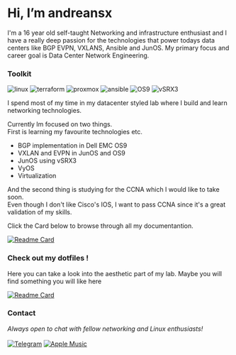 # Hi, I’m andreansx 

I'm a 16 year old self-taught Networking and infrastructure enthusiast and I have a really deep passion for the technologies that power todays data centers like BGP EVPN, VXLANS, Ansible and JunOS.
My primary focus and career goal is Data Center Network Engineering.   

### Toolkit

<div align=“center”>

![linux](https://img.shields.io/badge/linux-2B0948?style=for-the-badge&logo=linux&logoSize=auto&logoColor=white)
![terraform](https://img.shields.io/badge/terraform-4C1B45?style=for-the-badge&logo=terraform&logoColor=white&logoSize=auto)
![proxmox](https://img.shields.io/badge/proxmox-6C2E43?style=for-the-badge&logo=proxmox&logoColor=white&logoSize=auto)
![ansible](https://img.shields.io/badge/ansible-8D4040?style=for-the-badge&logo=ansible&logoColor=white&logoSize=auto)
![OS9](https://img.shields.io/badge/EMC_OS9-AD533E?style=for-the-badge&logo=dell&logoColor=white&logoSize=auto)
![vSRX3](https://img.shields.io/badge/vSRX3-CE653B?style=for-the-badge&logo=juniper-networks&logoColor=white&logoSize=auto)

</div>

I spend most of my time in my datacenter styled lab where I build and learn networking technologies.   

Currently Im focused on two things.  
First is learning my favourite technologies etc.
*  BGP implementation in Dell EMC OS9
*  VXLAN and EVPN in JunOS and OS9
*  JunOS using vSRX3
*  VyOS
*  Virtualization

And the second thing is studying for the CCNA which I would like to take soon.  
Even though I don't like Cisco's IOS, I want to pass CCNA since it's a great validation of my skills.   


Click the Card below to browse through all my documentantion.  

[![Readme Card](https://github-readme-stats.vercel.app/api/pin/?username=andreansx&repo=networking-lab&bg_color=191921&hide_border=true&text_color=8D4040&title_color=CE653B&icon_color=AD533E&border_radius=10)](https://github.com/andreansx/networking-lab)

### Check out my dotfiles !

Here you can take a look into the aesthetic part of my lab. Maybe you will find something you will like here

[![Readme Card](https://github-readme-stats.vercel.app/api/pin/?username=andreansx&repo=dotfiles&bg_color=191921&hide_border=true&text_color=8D4040&title_color=CE653B&icon_color=AD533E&border_radius=10)](https://github.com/andreansx/dotfiles)

### Contact

<div align=“center”>

_Always open to chat with fellow networking and Linux enthusiasts!_  
</br>
[![Telegram](https://img.shields.io/badge/telegram-2B59FF?style=for-the-badge&logo=telegram&logoColor=ffffff&logoSize=auto)](https://t.me/Andrtexh)
[![Apple Music](https://img.shields.io/badge/Apple%20Music-%23FA243C?style=for-the-badge&logo=applemusic&logoSize=auto)](https://music.apple.com/profile/andreansx)

</div>
